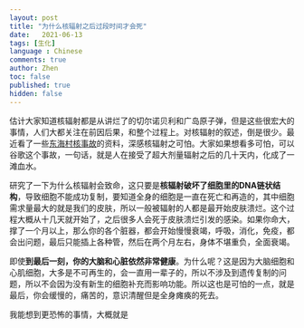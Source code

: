 ```yaml
---
layout: post
title: "为什么核辐射之后过段时间才会死"
date:   2021-06-13
tags: [生化]
language : Chinese
comments: true
author: Zhen
toc: false
published: true
hidden: false
---
```

估计大家知道核辐射都是从讲烂了的切尔诺贝利和广岛原子弹，但是这些很宏大的事情，人们大都关注在前因后果，和整个过程上。对核辐射的叙述，倒是很少。最近看了一些[东海村核事故](https://zh.wikipedia.org/wiki/%E6%9D%B1%E6%B5%B7%E6%9D%91JCO%E8%87%A8%E7%95%8C%E4%BA%8B%E6%95%85)的资料，深感核辐射之可怕。大家如果想看多可怕，可以谷歌这个事故，一句话，就是人在接受了超大剂量辐射之后的几十天内，化成了一滩血水。

研究了一下为什么核辐射会致命，这只要是**核辐射破坏了细胞里的DNA链状结构**，导致细胞不能成功复制，要知道全身的细胞是一直在死亡和再造的，其中细胞需求量最大的就是我们的皮肤，所以一般被辐射的人都是最开始皮肤溃烂。这个过程大概从十几天就开始了，之后很多人会死于皮肤溃烂引发的感染。如果你命大，撑了一个月以上，那么你的各个脏器，都会开始慢慢衰竭，呼吸，消化，免疫，都会出问题，最后只能插上各种管，然后在两个月左右，身体不堪重负，全面衰竭。

即使**到最后一刻，你的大脑和心脏依然非常健康**。为什么呢？这是因为大脑细胞和心肌细胞，大多是不可再生的，会一直用一辈子的，所以不涉及到遗传复制的问题，所以不会因为没有新生的细胞补充而影响功能。所以这也是可怕的一点，就是最后，你会缓慢的，痛苦的，意识清醒但是全身瘫痪的死去。

我能想到更恐怖的事情，大概就是
<!--stackedit_data:
eyJoaXN0b3J5IjpbLTE5MTczODM3MjAsLTEwODE4MDYwNSwyMT
Q3MDU4NDQ3LDExMzA0MjUxMzVdfQ==
-->